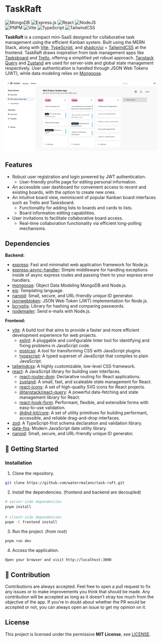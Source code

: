 # TaskRaft

![MongoDB](https://img.shields.io/badge/MongoDB-%234ea94b.svg?style=for-the-badge&logo=mongodb&logoColor=white) ![Express.js](https://img.shields.io/badge/express.js-%23404d59.svg?style=for-the-badge&logo=express&logoColor=%2361DAFB) ![React](https://img.shields.io/badge/react-%2320232a.svg?style=for-the-badge&logo=react&logoColor=%2361DAFB) ![NodeJS](https://img.shields.io/badge/node.js-6DA55F?style=for-the-badge&logo=node.js&logoColor=white) <br/>
![PNPM](https://img.shields.io/badge/pnpm-%234a4a4a.svg?style=for-the-badge&logo=pnpm&logoColor=f69220) ![Vite](https://img.shields.io/badge/vite-%23646CFF.svg?style=for-the-badge&logo=vite&logoColor=white) ![TypeScript](https://img.shields.io/badge/typescript-%23007ACC.svg?style=for-the-badge&logo=typescript&logoColor=white) ![TailwindCSS](https://img.shields.io/badge/tailwindcss-%2338B2AC.svg?style=for-the-badge&logo=tailwind-css&logoColor=white)

**TaskRaft** is a compact mini-SaaS designed for collaborative task management using the efficient Kanban system. Built using the MERN Stack, along with [Vite](https://vitejs.dev/), [TypeScript](https://www.typescriptlang.org/), and [shadcn/ui](https://ui.shadcn.com/) + [TailwindCSS](https://tailwindcss.com/) at the frontend. TaskRaft draws inspiration from task management apps like [Tasksboard](https://ui.shadcn.com/) and [Trello](https://trello.com/), offering a simplified yet robust approach. [Tanstack Query](https://example.com/tanstack-query) and [Zustand](https://example.com/zustand) are used for server-side and global state management respectively. User authentication is handled through JSON Web Tokens (JWT), while data modeling relies on [Mongoose](https://mongoosejs.com/).

![](screenshot.png)

## Features

- Robust user registration and login powered by JWT authentication.
    - User-friendly profile page for editing personal information.
- An accessible user dashboard for convenient access to recent and existing boards, with the option to create new ones.
- An intuitive board view, reminiscent of popular Kanban board interfaces such as Trello and Tasksboard.
    - Functionality for adding lists to boards and cards to lists.
    - Board information editing capabilities.
- User invitations to facilitate collaborative board access.
    - Real-time collaboration functionality via efficient long-polling mechanisms.

## Dependencies

**Backend:**
- [express](https://expressjs.com/): Fast and minimalist web application framework for Node.js.
- [express-async-handler](https://www.npmjs.com/package/express-async-handler): Simple middleware for handling exceptions inside of async express routes and passing them to your express error handlers.
- [mongoose](https://mongoosejs.com/): Object Data Modeling MongoDB and Node.js.
- [ejs](https://ejs.co/): Templating language.
- [nanoid](https://www.npmjs.com/package/nanoid): Small, secure, and URL-friendly unique ID generator.
- [jsonwebtoken](https://www.npmjs.com/package/jsonwebtoken): JSON Web Token (JWT) implementation for Node.js.
- [bcryptjs](https://www.npmjs.com/package/bcryptjs): Library for hashing and comparing passwords.
- [nodemailer](https://www.npmjs.com/package/nodemailer): Send e-mails with Node.js.

**Frontend:**
- [vite](https://www.npmjs.com/package/vite): A build tool that aims to provide a faster and more efficient development experience for web projects.
    - [eslint](https://www.npmjs.com/package/eslint): A pluggable and configurable linter tool for identifying and fixing problems in JavaScript code.
    - [postcss](https://www.npmjs.com/package/postcss): A tool for transforming CSS with JavaScript plugins.
    - [typescript](https://www.typescriptlang.org/): A typed superset of JavaScript that compiles to plain JavaScript.
- [tailwindcss](https://www.npmjs.com/package/tailwindcss): A highly customizable, low-level CSS framework.
- [react](https://reactjs.org/): A JavaScript library for building user interfaces.
    - [react-router-dom](https://www.npmjs.com/package/react-router-dom): Declarative routing for React applications.
    - [zustand](https://www.npmjs.com/package/zustand): A small, fast, and scaleable state management for React.
    - [react-icons](https://www.npmjs.com/package/react-icons): A set of high-quality SVG icons for React projects.
    - [@tanstack/react-query](https://www.npmjs.com/package/@tanstack/react-query): A powerful data-fetching and state management library for React.
    - [react-hook-form](https://www.npmjs.com/package/react-hook-form): Performant, flexible, and extensible forms with easy-to-use validation.
    - [@dnd-kit/core](https://www.npmjs.com/package/@dnd-kit/core): A set of utility primitives for building performant, accessible, and reliable drag-and-drop interfaces.
- [zod](https://www.npmjs.com/package/zod): A TypeScript-first schema declaration and validation library.
- [date-fns](https://www.npmjs.com/package/date-fns): Modern JavaScript date utility library.
- [nanoid](https://www.npmjs.com/package/nanoid): Small, secure, and URL-friendly unique ID generator.

## 🚀 Getting Started

### Installation

1. Clone the repository.

```sh
git clone https://github.com/waterrmalann/task-raft.git
```

2. Install the dependencies. (frontend and backend are decoupled)

```sh
# server-side dependencies
pnpm install

# client-side dependencies
pnpm -C frontend install
```

3. Run the project. (from root)

```sh
pnpm run dev
```

4. Access the application.

```
Open your browser and visit http://localhost:3000
```

## 🤝 Contribution

Contributions are always accepted. Feel free to open a pull request to fix any issues or to make improvements you think that should be made. Any contribution will be accepted as long as it doesn't stray too much from the objective of the app. If you're in doubt about whether the PR would be accepted or not, you can always open an issue to get my opinion on it.

## License

This project is licensed under the permissive **MIT License**, see [LICENSE](LICENSE).